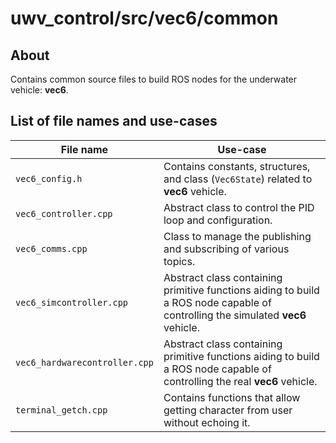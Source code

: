 # uwv_control/src/vec6/common

## About
Contains common source files to build ROS nodes for the underwater vehicle: **vec6**.

## List of file names and use-cases

| File name | Use-case |
| --- | --- |
| `vec6_config.h` |  Contains constants, structures, and class (`Vec6State`) related to **vec6** vehicle. |
| `vec6_controller.cpp` | Abstract class to control the PID loop and configuration. |
| `vec6_comms.cpp` | Class to manage the publishing and subscribing of various topics. |
| `vec6_simcontroller.cpp` | Abstract class containing primitive functions aiding to build a ROS node capable of controlling the simulated **vec6** vehicle. |
| `vec6_hardwarecontroller.cpp` | Abstract class containing primitive functions aiding to build a ROS node capable of controlling the real **vec6** vehicle. |
| `terminal_getch.cpp` | Contains functions that allow getting character from user without echoing it. |